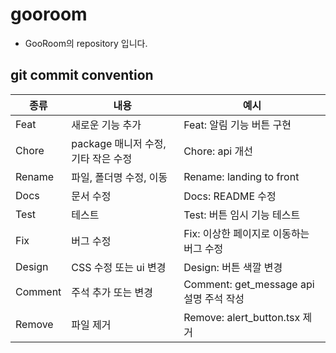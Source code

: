 # gooroom

- GooRoom의 repository 입니다.

## git commit convention

| 종류    | 내용                                | 예시                                    |
| ------- | ----------------------------------- | --------------------------------------- |
| Feat    | 새로운 기능 추가                    | Feat: 알림 기능 버튼 구현               |
| Chore   | package 매니저 수정, 기타 작은 수정 | Chore: api 개선                         |
| Rename  | 파일, 폴더명 수정, 이동             | Rename: landing to front                |
| Docs    | 문서 수정                           | Docs: README 수정                       |
| Test    | 테스트                              | Test: 버튼 임시 기능 테스트             |
| Fix     | 버그 수정                           | Fix: 이상한 페이지로 이동하는 버그 수정 |
| Design  | CSS 수정 또는 ui 변경               | Design: 버튼 색깔 변경                  |
| Comment | 주석 추가 또는 변경                 | Comment: get_message api 설명 주석 작성 |
| Remove  | 파일 제거                           | Remove: alert_button.tsx 제거           |
